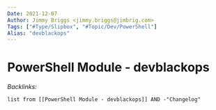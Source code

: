 ```yaml
---
Date: 2021-12-07
Author: Jimmy Briggs <jimmy.briggs@jimbrig.com>
Tags: ["#Type/Slipbox", "#Topic/Dev/PowerShell"]
Alias: "devblackops"
---
```


# PowerShell Module - devblackops

*Backlinks:*

```dataview
list from [[PowerShell Module - devblackops]] AND -"Changelog"
```